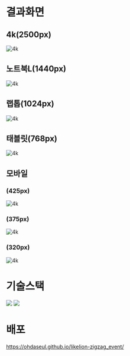 # 결과화면
## 4k(2500px)
![4k](./preview/4k_preview.jpeg)
## 노트북L(1440px)
![4k](./preview/1440_preview.jpeg)
## 랩톱(1024px)
![4k](./preview/1024_preview.jpeg)
## 태블릿(768px)
![4k](./preview/태블릿_preview.jpeg)
## 모바일
### (425px)
![4k](./preview/모바일_425_preivew.jpeg)
### (375px)
![4k](./preview/모바일_375_preview.jpeg)
### (320px)
![4k](./preview/모바일_320_preview.jpeg)
# 기술스택
<img src="https://img.shields.io/badge/html5-E34F26?style=for-the-badge&logo=html5&logoColor=white">
<img src="https://img.shields.io/badge/css-1572B6?style=for-the-badge&logo=css3&logoColor=white"> 

# 배포
<https://ohdaseul.github.io/likelion-zigzag_event/>